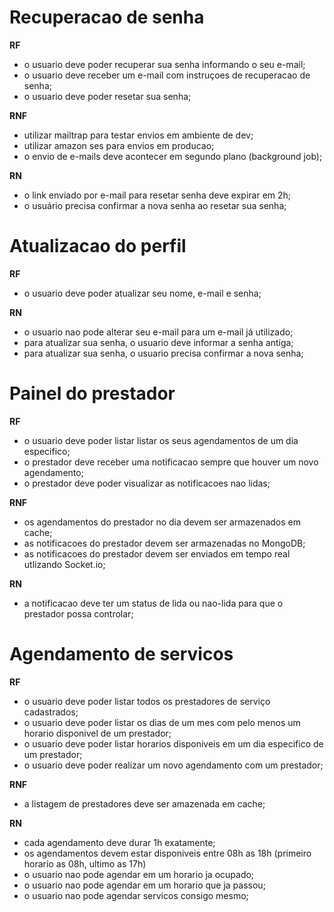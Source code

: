# Recuperacao de senha

**RF** <!-- Requisitos Funcionais -->

- o usuario deve poder recuperar sua senha informando o seu e-mail;
- o usuario deve receber um e-mail com instruçoes de recuperacao de senha;
- o usuario deve poder resetar sua senha;

**RNF** <!-- Requisitos Não Funcionais -->

- utilizar mailtrap para testar envios em ambiente de dev;
- utilizar amazon ses para envios em producao;
- o envio de e-mails deve acontecer em segundo plano (background job);

**RN** <!-- Regras de Negócio -->

- o link enviado por e-mail para resetar senha deve expirar em 2h;
- o usuário precisa confirmar a nova senha ao resetar sua senha;

# Atualizacao do perfil

**RF**

- o usuario deve poder atualizar seu nome, e-mail e senha;

**RN**

- o usuario nao pode alterar seu e-mail para um e-mail já utilizado;
- para atualizar sua senha, o usuario deve informar a senha antiga;
- para atualizar sua senha, o usuario precisa confirmar a nova senha;

# Painel do prestador

**RF**

- o usuario deve poder listar listar os seus agendamentos de um dia especifico;
- o prestador deve receber uma notificacao sempre que houver um novo agendamento;
- o prestador deve poder visualizar as notificacoes nao lidas;

**RNF**

- os agendamentos do prestador no dia devem ser armazenados em cache;
- as notificacoes do prestador devem ser armazenadas no MongoDB;
- as notificacoes do prestador devem ser enviados em tempo real utlizando Socket.io;

**RN**

- a notificacao deve ter um status de lida ou nao-lida para que o prestador possa controlar;

# Agendamento de servicos

**RF**

- o usuario deve poder listar todos os prestadores de serviço cadastrados;
- o usuario deve poder listar os dias de um mes com pelo menos um horario disponivel de um prestador;
- o usuario deve poder listar horarios disponiveis em um dia especifico de um prestador;
- o usuario deve poder realizar um novo agendamento com um prestador;

**RNF**

- a listagem de prestadores deve ser amazenada em cache;

**RN**

- cada agendamento deve durar 1h exatamente;
- os agendamentos devem estar disponiveis entre 08h as 18h (primeiro horario as 08h, ultimo as 17h)
- o usuario nao pode agendar em um horario ja ocupado;
- o usuario nao pode agendar em um horario que ja passou;
- o usuario nao pode agendar servicos consigo mesmo;
